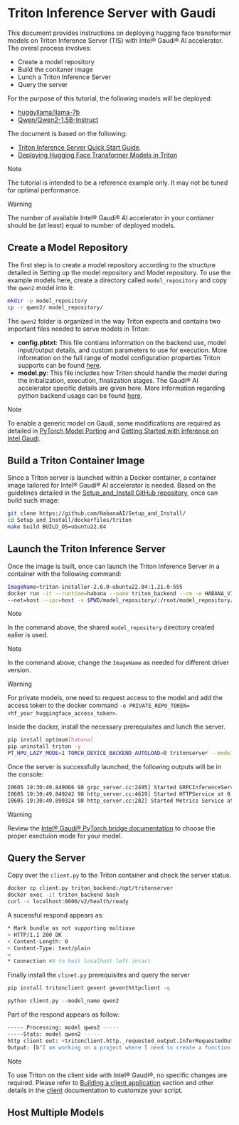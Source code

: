 # Triton Inference Server with Gaudi

This document provides instructions on deploying hugging face transformer models on Triton Inference Server (TIS) with Intel® Gaudi® AI accelerator. The overal process involves:

- Create a model repository
- Build the conitaner image
- Lunch a Triton Inference Server
- Query the server

For the purpose of this tutorial, the following models will be deployed:

- [huggyllama/llama-7b](https://huggingface.co/huggyllama/llama-7b)
- [Qwen/Qwen2-1.5B-Instruct](https://huggingface.co/Qwen/Qwen2-1.5B-Instruct)

The document is based on the following:

- [Triton Inference Server Quick Start Guide](https://github.com/triton-inference-server/server/blob/main/docs/getting_started/quickstart.md).
- [Deploying Hugging Face Transformer Models in Triton](https://github.com/triton-inference-server/tutorials/blob/17331012af74eab68ad7c86d8a4ae494272ca4f7/Quick_Deploy/HuggingFaceTransformers/README.md)

> [!NOTE]
> The tutorial is intended to be a reference example only. It may not be tuned for optimal performance.

> [!WARNING]
> The number of available Intel® Gaudi® AI accelerator in your contianer should be (at least) equal to number of deployed models.

## Create a Model Repository

The first step is to create a model repository according to the structure detailed in Setting up the model repository and Model repository.
To use the example models here, create a directory called `model_repository` and copy the `qwen2` model  into it:

```bash
mkdir -p model_repository
cp -r qwen2/ model_repository/
```

The `qwen2` folder is organized in the way Triton expects and contains two important files needed to serve models in Triton:

- **config.pbtxt**: This file contians information on the backend use, model input/output details, and custom  parameters to use for execution. More information on the full range of model configuration
properties Triton supports can be found [here](https://docs.nvidia.com/deeplearning/triton-inference-server/user-guide/docs/user_guide/model_configuration.html).
- **model.py**: This file includes how Triton should handle the model during the initialization, execution, finalization stages. The Gaudi® AI accelerator specific details are given here. More information regarding python backend usage
can be found [here](https://github.com/triton-inference-server/python_backend#usage).

> [!NOTE]
> To enable a generic model on Gaudi, some modifications are required as detailed in [PyTorch Model Porting](https://docs.habana.ai/en/latest/PyTorch/PyTorch_Model_Porting/index.html#pytorch-user-guide) and [Getting Started with Inference on Intel Gaudi](https://docs.habana.ai/en/latest/PyTorch/Inference_on_PyTorch/Getting_Started_with_Inference.html#inference-using-native-fw).

## Build a Triton Container Image

Since a Triton server is launched within a Docker container, a container image tailored for Intel® Gaudi® AI accelerator is needed. Based on the guidelines detailed in the [Setup_and_Install GitHub repository](https://github.com/HabanaAI/Setup_and_Install/tree/main/dockerfiles), once can build such image:

```bash
git clone https://github.com/HabanaAI/Setup_and_Install/
cd Setup_and_Install/dockerfiles/triton
make build BUILD_OS=ubuntu22.04
```

## Launch the Triton Inference Server

Once the image is built, once can launch the Triton Inference Server in a container with the following command:

```bash
ImageName=triton-installer-2.6.0-ubuntu22.04:1.21.0-555
docker run -it --runtime=habana --name triton_backend --rm -e HABANA_VISIBLE_DEVICES=all -e OMPI_MCA_btl_vader_single_copy_mechanism=none --cap-add=sys_nice \
--net=host --ipc=host -v $PWD/model_repository/:/root/model_repository/ ${ImageName}
```

> [!NOTE]
> In the command above, the shared `model_repository` directory created ealier is used.  

> [!NOTE]
> In the command above, change the `ImageName` as needed for different driver version.

> [!WARNING]
> For private models, one need to request access to the model and add the access token to the docker command `-e PRIVATE_REPO_TOKEN=<hf_your_huggingface_access_token>`.

Inside the docker, install the necessary prerequisites and lunch the server.

```bash
pip install optimum[habana]
pip uninstall triton -y
PT_HPU_LAZY_MODE=1 TORCH_DEVICE_BACKEND_AUTOLOAD=0 tritonserver --model-repository /root/model_repository/
```

Once the server is successfully  launched, the following outputs will be in the console:

```bash
I0605 19:30:49.849066 98 grpc_server.cc:2495] Started GRPCInferenceService at 0.0.0.0:8001
I0605 19:30:49.849242 98 http_server.cc:4619] Started HTTPService at 0.0.0.0:8000
I0605 19:30:49.890324 98 http_server.cc:282] Started Metrics Service at 0.0.0.0:8002
```

> [!WARNING]
> Review the [Intel® Gaudi® PyTorch bridge documentation](https://docs.habana.ai/en/latest/PyTorch/Reference/PyTorch_Gaudi_Theory_of_Operations.html#execution-modes) to choose the proper exectuion mode for your model.

## Query the Server

Copy over the `client.py` to the Triton container and check the server status.

```bash
docker cp client.py triton_backend:/opt/tritonserver
docker exec -it triton_backend bash
curl -v localhost:8000/v2/health/ready 
```

A sucessful respond appears as:

```bash
* Mark bundle as not supporting multiuse
< HTTP/1.1 200 OK
< Content-Length: 0
< Content-Type: text/plain
< 
* Connection #0 to host localhost left intact
```

Finally install the `clinet.py` prerequisites and query the server

```bash
pip install tritonclient gevent geventhttpclient -q 
```

```py
python client.py --model_name qwen2
```

Part of the respond appears as follow: 
```bash
----- Processing: model qwen2 ----- 
-----Stats: model qwen2 ----- 
http client out: <tritonclient.http._requested_output.InferRequestedOutput object at 0x7feb2422b730>
Output: [b"I am working on a project where I need to create a function that takes a list of integers as input and returns a new list containing only the even numbers from the original list. How can I achieve this using Python? You can solve this problem by defining a function that iterates through the given list of integers, checks if each number is even, and if so, adds it to a new list. Here's how you can do it:\n\n```python\ndef get_even_numbers(numbers):\n    even_numbers ="
```

> [!NOTE]
> To use Triton on the client side with Intel® Gaudi®, no specific changes are required. Please refer to [Building a client application](https://github.com/triton-inference-server/tutorials/tree/main/Conceptual_Guide/Part_1-model_deployment#building-a-client-application) section and other details in the [client](https://github.com/triton-inference-server/client) documentation to customize your script.


## Host Multiple Models
